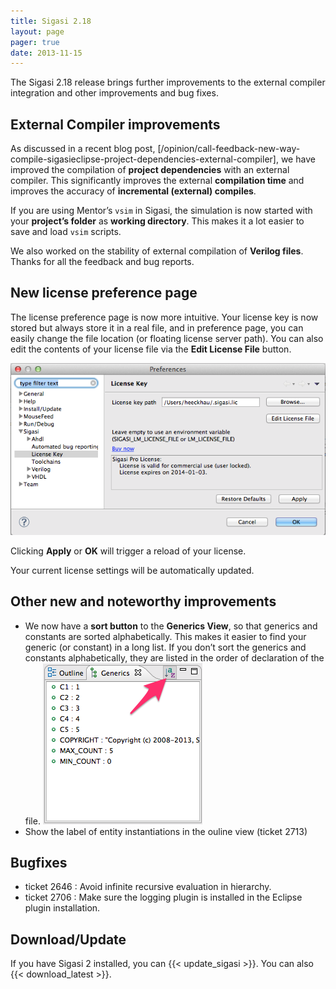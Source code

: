 ```yaml
---
title: Sigasi 2.18
layout: page
pager: true
date: 2013-11-15
---
```


The Sigasi 2.18 release brings further improvements to the external
compiler integration and other improvements and bug fixes.

External Compiler improvements
------------------------------

As discussed in a recent blog post, [/opinion/call-feedback-new-way-compile-sigasieclipse-project-dependencies-external-compiler],
we have improved the compilation of **project dependencies** with an
external compiler. This significantly improves the external
**compilation time** and improves the accuracy of **incremental
(external) compiles**.

If you are using Mentor’s `vsim` in Sigasi, the simulation is now
started with your **project’s folder** as **working directory**. This
makes it a lot easier to save and load `vsim` scripts.

We also worked on the stability of external compilation of **Verilog
files**. Thanks for all the feedback and bug reports.

New license preference page
---------------------------

The license preference page is now more intuitive. Your license key is
now stored but always store it in a real file, and in preference page,
you can easily change the file location (or floating license server
path). You can also edit the contents of your license file via the
**Edit License File** button.

![New License Preference Page](2.18/licensepreferencepagescreenshot.png "New License Preference Page")

Clicking **Apply** or **OK** will trigger a reload of your license.

Your current license settings will be automatically updated.

Other new and noteworthy improvements
-------------------------------------

-   We now have a **sort button** to the **Generics View**, so that
    generics and constants are sorted alphabetically. This makes it
    easier to find your generic (or constant) in a long list. If you
    don’t sort the generics and constants alphabetically, they are
    listed in the order of declaration of the file.
    ![Sort button in the Generics View](2.18/genericsviewsort.png "Sort button in the Generics View")
-   Show the label of entity instantiations in the ouline view (ticket
    2713)

Bugfixes
--------

-   ticket 2646 : Avoid infinite recursive evaluation in hierarchy.
-   ticket 2706 : Make sure the logging plugin is installed in the
    Eclipse plugin installation.

Download/Update
---------------

If you have Sigasi 2 installed, you can {{< update_sigasi >}}. You can also {{< download_latest >}}.
